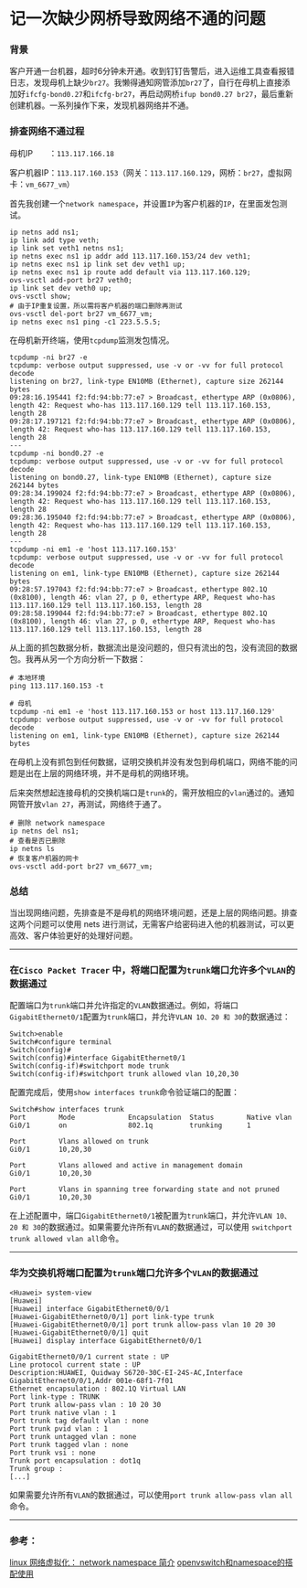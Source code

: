 # 记一次缺少网桥导致网络不通的问题

### 背景

客户开通一台机器，超时6分钟未开通。收到钉钉告警后，进入运维工具查看报错日志，发现母机上缺少`br27`。我懒得通知网管添加`br27`了，自行在母机上直接添加好`ifcfg-bond0.27`和`ifcfg-br27`，再启动网桥`ifup bond0.27 br27`，最后重新创建机器。一系列操作下来，发现机器网络并不通。

### 排查网络不通过程

母机IP　　：`113.117.166.18`

客户机器IP：`113.117.160.153`（网关：`113.117.160.129`，网桥：`br27`，虚拟网卡：`vm_6677_vm`）

首先我创建一个`network namespace`，并设置`IP`为客户机器的`IP`，在里面发包测试。

```shell
ip netns add ns1;
ip link add type veth;
ip link set veth1 netns ns1;
ip netns exec ns1 ip addr add 113.117.160.153/24 dev veth1;
ip netns exec ns1 ip link set dev veth1 up;
ip netns exec ns1 ip route add default via 113.117.160.129;
ovs-vsctl add-port br27 veth0;
ip link set dev veth0 up;
ovs-vsctl show;
# 由于IP重复设置，所以需将客户机器的端口删除再测试
ovs-vsctl del-port br27 vm_6677_vm;
ip netns exec ns1 ping -c1 223.5.5.5;
```

在母机新开终端，使用`tcpdump`监测发包情况。

```shell
tcpdump -ni br27 -e
tcpdump: verbose output suppressed, use -v or -vv for full protocol decode
listening on br27, link-type EN10MB (Ethernet), capture size 262144 bytes
09:28:16.195441 f2:fd:94:bb:77:e7 > Broadcast, ethertype ARP (0x0806), length 42: Request who-has 113.117.160.129 tell 113.117.160.153, length 28
09:28:17.197121 f2:fd:94:bb:77:e7 > Broadcast, ethertype ARP (0x0806), length 42: Request who-has 113.117.160.129 tell 113.117.160.153, length 28
---
tcpdump -ni bond0.27 -e
tcpdump: verbose output suppressed, use -v or -vv for full protocol decode
listening on bond0.27, link-type EN10MB (Ethernet), capture size 262144 bytes
09:28:34.199024 f2:fd:94:bb:77:e7 > Broadcast, ethertype ARP (0x0806), length 42: Request who-has 113.117.160.129 tell 113.117.160.153, length 28
09:28:36.195040 f2:fd:94:bb:77:e7 > Broadcast, ethertype ARP (0x0806), length 42: Request who-has 113.117.160.129 tell 113.117.160.153, length 28
---
tcpdump -ni em1 -e 'host 113.117.160.153'
tcpdump: verbose output suppressed, use -v or -vv for full protocol decode
listening on em1, link-type EN10MB (Ethernet), capture size 262144 bytes
09:28:57.197043 f2:fd:94:bb:77:e7 > Broadcast, ethertype 802.1Q (0x8100), length 46: vlan 27, p 0, ethertype ARP, Request who-has 113.117.160.129 tell 113.117.160.153, length 28
09:28:58.199044 f2:fd:94:bb:77:e7 > Broadcast, ethertype 802.1Q (0x8100), length 46: vlan 27, p 0, ethertype ARP, Request who-has 113.117.160.129 tell 113.117.160.153, length 28
```

从上面的抓包数据分析，数据流出是没问题的，但只有流出的包，没有流回的数据包。我再从另一个方向分析一下数据：

```shell
# 本地环境
ping 113.117.160.153 -t
```

```shell
# 母机
tcpdump -ni em1 -e 'host 113.117.160.153 or host 113.117.160.129'
tcpdump: verbose output suppressed, use -v or -vv for full protocol decode
listening on em1, link-type EN10MB (Ethernet), capture size 262144 bytes
```

在母机上没有抓包到任何数据，证明交换机并没有发包到母机端口，网络不能的问题是出在上层的网络环境，并不是母机的网络环境。

后来突然想起连接母机的交换机端口是`trunk`的，需开放相应的`vlan`通过的。通知网管开放`vlan 27`，再测试，网络终于通了。

```shell
# 删除 network namespace 
ip netns del ns1;
# 查看是否已删除
ip netns ls
# 恢复客户机器的网卡
ovs-vsctl add-port br27 vm_6677_vm;
```

### 总结

当出现网络问题，先排查是不是母机的网络环境问题，还是上层的网络问题。排查这两个问题可以使用 nets 进行测试，无需客户给密码进入他的机器测试，可以更高效、客户体验更好的处理好问题。



----------------

### 在`Cisco Packet Tracer` 中，将端口配置为`trunk`端口允许多个`VLAN`的数据通过

配置端口为`trunk`端口并允许指定的`VLAN`数据通过。例如，将端口`GigabitEthernet0/1`配置为`trunk`端口，并允许`VLAN 10、20 和 30`的数据通过：

```shell
Switch>enable
Switch#configure terminal
Switch(config)#
Switch(config)#interface GigabitEthernet0/1
Switch(config-if)#switchport mode trunk
Switch(config-if)#switchport trunk allowed vlan 10,20,30
```

配置完成后，使用`show interfaces trunk`命令验证端口的配置：

```shell
Switch#show interfaces trunk
Port        Mode             Encapsulation  Status        Native vlan
Gi0/1       on               802.1q         trunking      1

Port        Vlans allowed on trunk
Gi0/1       10,20,30

Port        Vlans allowed and active in management domain
Gi0/1       10,20,30

Port        Vlans in spanning tree forwarding state and not pruned
Gi0/1       10,20,30
```

在上述配置中，端口`GigabitEthernet0/1`被配置为`trunk`端口，并允许`VLAN 10、20 和 30`的数据通过。如果需要允许所有`VLAN`的数据通过，可以使用 `switchport trunk allowed vlan all`命令。


-----------------------

### 华为交换机将端口配置为`trunk`端口允许多个`VLAN`的数据通过

```shell
<Huawei> system-view
[Huawei] 
[Huawei] interface GigabitEthernet0/0/1
[Huawei-GigabitEthernet0/0/1] port link-type trunk
[Huawei-GigabitEthernet0/0/1] port trunk allow-pass vlan 10 20 30
[Huawei-GigabitEthernet0/0/1] quit
[Huawei] display interface GigabitEthernet0/0/1

GigabitEthernet0/0/1 current state : UP
Line protocol current state : UP
Description:HUAWEI, Quidway S6720-30C-EI-24S-AC,Interface GigabitEthernet0/0/1,Addr 001e-68f1-7f01
Ethernet encapsulation : 802.1Q Virtual LAN
Port link-type : TRUNK
Port trunk allow-pass vlan : 10 20 30
Port trunk native vlan : 1
Port trunk tag default vlan : none
Port trunk pvid vlan : 1
Port trunk untagged vlan : none
Port trunk tagged vlan : none
Port trunk vsi : none
Trunk port encapsulation : dot1q
Trunk group : 
[...]
```

如果需要允许所有`VLAN`的数据通过，可以使用`port trunk allow-pass vlan all`命令。


-------

### 参考：
[linux 网络虚拟化： network namespace 简介](https://cizixs.com/2017/02/10/network-virtualization-network-namespace/)
[openvswitch和namespace的搭配使用](https://www.jianshu.com/p/df3931c2ec8a)
